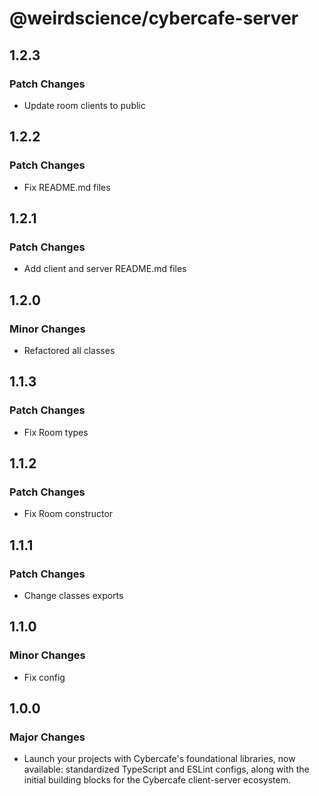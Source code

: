 # @weirdscience/cybercafe-server

## 1.2.3

### Patch Changes

- Update room clients to public

## 1.2.2

### Patch Changes

- Fix README.md files

## 1.2.1

### Patch Changes

- Add client and server README.md files

## 1.2.0

### Minor Changes

- Refactored all classes

## 1.1.3

### Patch Changes

- Fix Room types

## 1.1.2

### Patch Changes

- Fix Room constructor

## 1.1.1

### Patch Changes

- Change classes exports

## 1.1.0

### Minor Changes

- Fix config

## 1.0.0

### Major Changes

- Launch your projects with Cybercafe's foundational libraries, now available: standardized TypeScript and ESLint configs, along with the initial building blocks for the Cybercafe client-server ecosystem.
